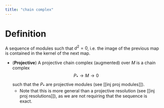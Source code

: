 ```yaml
---
title: "chain complex"
---
```


# Definition
A sequence of modules such that $d^2=0$, i.e. the image of the previous map is contained in the kernel of the next map.

- (**Projective**) A projective chain complex (augmented) over $M$ is a chain complex $$P_\ast\to M\to 0$$ such that the $P_\ast$ are projective modules (see [[inj proj modules]]).
	- Note that this is more general than a projective resolution (see [[inj proj resolutions]]), as we are not requiring that the sequence is exact.